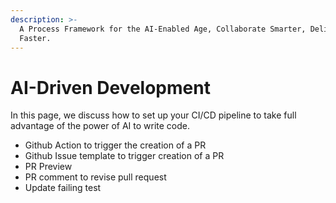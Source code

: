 ```yaml
---
description: >-
  A Process Framework for the AI-Enabled Age, Collaborate Smarter, Deliver
  Faster.
---
```


# AI-Driven Development

In this page, we discuss how to set up your CI/CD pipeline to take full advantage of the power of AI to write code.&#x20;

* Github Action to trigger the creation of a PR
* Github Issue template to trigger creation of a PR
* PR Preview
* PR comment to revise pull request
* Update failing test

